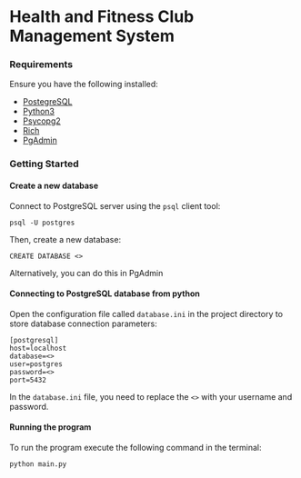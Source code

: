 # Health and Fitness Club Management System

### Requirements

Ensure you have the following installed: 
+ [PostegreSQL](https://www.postgresql.org/download/)
+ [Python3](https://www.python.org/downloads/)
+ [Psycopg2](https://www.psycopg.org/install/)
+ [Rich](https://github.com/Textualize/rich)
+ [PgAdmin](https://www.pgadmin.org/download/)

### Getting Started

#### Create a new database
Connect to PostgreSQL server using the `psql` client tool:
```
psql -U postgres
```
Then, create a new database: 
```
CREATE DATABASE <>
```
Alternatively, you can do this in PgAdmin

#### Connecting to PostgreSQL database from python

Open the configuration file called `database.ini` in the project directory to store database connection parameters:
```
[postgresql]
host=localhost
database=<>
user=postgres
password=<>
port=5432
```
In the `database.ini` file, you need to replace the `<>` with your username and password. 
#### Running the program
To run the program execute the following command in the terminal:
```
python main.py
```


